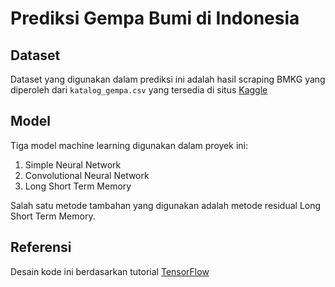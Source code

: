 # Prediksi Gempa Bumi di Indonesia

## Dataset
Dataset yang digunakan dalam prediksi ini adalah hasil scraping BMKG yang diperoleh dari `katalog_gempa.csv` yang tersedia di situs [Kaggle](https://www.kaggle.com/datasets/kekavigi/earthquakes-in-indonesia)

## Model
Tiga model machine learning digunakan dalam proyek ini:
1. Simple Neural Network
2. Convolutional Neural Network
3. Long Short Term Memory

Salah satu metode tambahan yang digunakan adalah metode residual Long Short Term Memory.

## Referensi
Desain kode ini berdasarkan tutorial [TensorFlow](https://www.tensorflow.org/tutorials/structured_data/time_series?hl=id)
